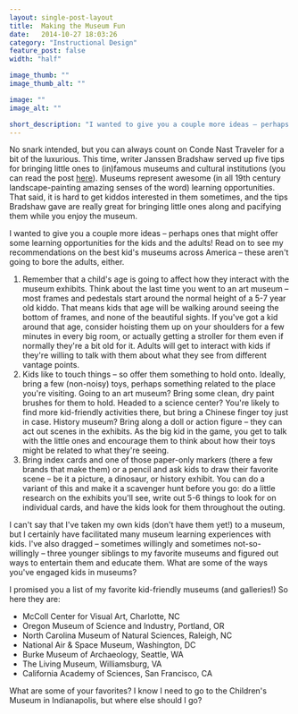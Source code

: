 ```yaml
---
layout: single-post-layout
title:  Making the Museum Fun
date:   2014-10-27 18:03:26
category: "Instructional Design"
feature_post: false
width: "half"

image_thumb: ""
image_thumb_alt: ""

image: ""
image_alt: ""

short_description: "I wanted to give you a couple more ideas – perhaps ones that might offer some learning opportunities for the kids and the adults! Read on to see my recommendations on the best kid's museums across America – these aren't going to bore the adults, either."
---
```


No snark intended, but you can always count on Conde Nast Traveler for a bit of the luxurious. This time, writer Janssen Bradshaw served up five tips for bringing little ones to (in)famous museums and cultural institutions (you can read the post [here](http://www.cntraveler.com/stories/2014-10-03/how-to-make-museums-fun-for-kids?mbid=tumblr)). Museums represent awesome (in all 19th century landscape-painting amazing senses of the word) learning opportunities. That said, it is hard to get kiddos interested in them sometimes, and the tips Bradshaw gave are really great for bringing little ones along and pacifying them while you enjoy the museum.

I wanted to give you a couple more ideas – perhaps ones that might offer some learning opportunities for the kids and the adults! Read on to see my recommendations on the best kid's museums across America – these aren't going to bore the adults, either.

1. Remember that a child's age is going to affect how they interact with the museum exhibits. Think about the last time you went to an art museum – most frames and pedestals start around the normal height of a 5-7 year old kiddo. That means kids that age will be walking around seeing the bottom of frames, and none of the beautiful sights. If you've got a kid around that age, consider hoisting them up on your shoulders for a few minutes in every big room, or actually getting a stroller for them even if normally they're a bit old for it. Adults will get to interact with kids if they're willing to talk with them about what they see from different vantage points.
2. Kids like to touch things – so offer them something to hold onto. Ideally, bring a few (non-noisy) toys, perhaps something related to the place you're visiting. Going to an art museum? Bring some clean, dry paint brushes for them to hold. Headed to a science center? You're likely to find more kid-friendly activities there, but bring a Chinese finger toy just in case. History museum? Bring along a doll or action figure – they can act out scenes in the exhibits. As the big kid in the game, you get to talk with the little ones and encourage them to think about how their toys might be related to what they're seeing.
3. Bring index cards and one of those paper-only markers (there a few brands that make them) or a pencil and ask kids to draw their favorite scene – be it a picture, a dinosaur, or history exhibit. You can do a variant of this and make it a scavenger hunt before you go: do a little research on the exhibits you'll see, write out 5-6 things to look for on individual cards, and have the kids look for them throughout the outing.

I can't say that I've taken my own kids (don't have them yet!) to a museum, but I certainly have facilitated many museum learning experiences with kids. I've also dragged – sometimes willingly and sometimes not-so-willingly – three younger siblings to my favorite museums and figured out ways to entertain them and educate them. What are some of the ways you've engaged kids in museums?

I promised you a list of my favorite kid-friendly museums (and galleries!) So here they are:

* McColl Center for Visual Art, Charlotte, NC
* Oregon Museum of Science and Industry, Portland, OR
* North Carolina Museum of Natural Sciences, Raleigh, NC
* National Air & Space Museum, Washington, DC
* Burke Museum of Archaeology, Seattle, WA
* The Living Museum, Williamsburg, VA
* California Academy of Sciences, San Francisco, CA

What are some of your favorites? I know I need to go to the Children's Museum in Indianapolis, but where else should I go?

